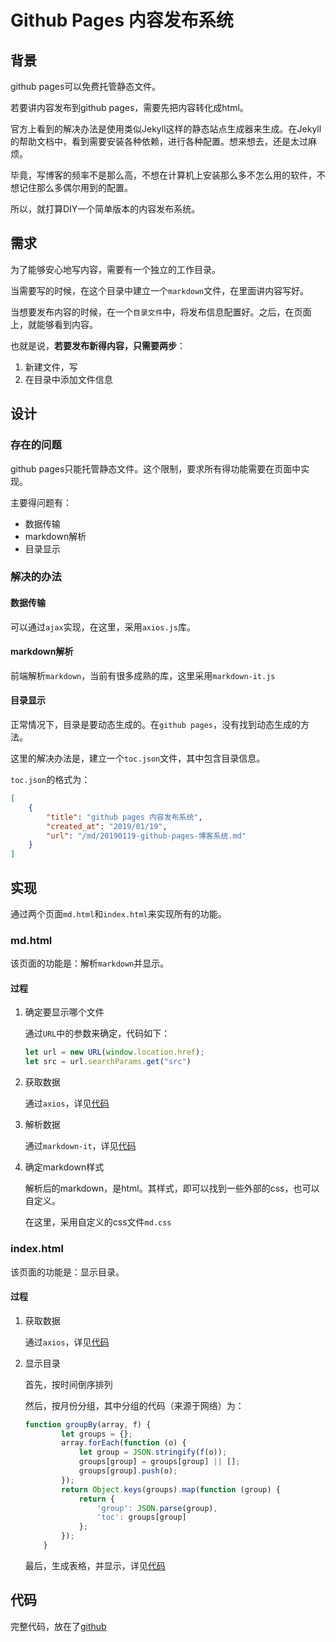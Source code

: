 # Github Pages 内容发布系统

## 背景

github pages可以免费托管静态文件。

若要讲内容发布到github pages，需要先把内容转化成html。

官方上看到的解决办法是使用类似Jekyll这样的静态站点生成器来生成。在Jekyll的帮助文档中，看到需要安装各种依赖，进行各种配置。想来想去，还是太过麻烦。

毕竟，写博客的频率不是那么高，不想在计算机上安装那么多不怎么用的软件，不想记住那么多偶尔用到的配置。

所以，就打算DIY一个简单版本的内容发布系统。


## 需求

为了能够安心地写内容，需要有一个独立的工作目录。

当需要写的时候，在这个目录中建立一个`markdown`文件，在里面讲内容写好。

当想要发布内容的时候，在一个`目录文件`中，将发布信息配置好。之后，在页面上，就能够看到内容。

也就是说，**若要发布新得内容，只需要两步**：

1. 新建文件，写
2. 在目录中添加文件信息


## 设计

### 存在的问题

github pages只能托管静态文件。这个限制，要求所有得功能需要在页面中实现。

主要得问题有：

- 数据传输
- markdown解析
- 目录显示


### 解决的办法

#### 数据传输

可以通过`ajax`实现，在这里，采用`axios.js`库。

#### markdown解析

前端解析`markdown`，当前有很多成熟的库，这里采用`markdown-it.js`

#### 目录显示

正常情况下，目录是要动态生成的。在`github pages`，没有找到动态生成的方法。

这里的解决办法是，建立一个`toc.json`文件，其中包含目录信息。

`toc.json`的格式为：

```json
[
    {
        "title": "github pages 内容发布系统",
        "created_at": "2019/01/19",
        "url": "/md/20190119-github-pages-博客系统.md"
    }
]
```

## 实现

通过两个页面`md.html`和`index.html`来实现所有的功能。

### md.html

该页面的功能是：解析`markdown`并显示。

#### 过程

1. 确定要显示哪个文件

    通过`URL`中的参数来确定，代码如下：

    ```js
    let url = new URL(window.location.href);
    let src = url.searchParams.get("src")
    ```

1. 获取数据

    通过`axios`，详见[代码](https://github.com/chengbw/chengbw.github.io/blob/master/md.html)

1. 解析数据

    通过`markdown-it`，详见[代码](https://github.com/chengbw/chengbw.github.io/blob/master/md.html)

1. 确定markdown样式

    解析后的markdown，是html。其样式，即可以找到一些外部的css，也可以自定义。

    在这里，采用自定义的css文件`md.css`


### index.html

该页面的功能是：显示目录。

#### 过程

1. 获取数据

    通过`axios`，详见[代码](https://github.com/chengbw/chengbw.github.io/blob/master/index.html)

2. 显示目录

    首先，按时间倒序排列
    
    然后，按月份分组，其中分组的代码（来源于网络）为：
    ```js
    function groupBy(array, f) {
            let groups = {};
            array.forEach(function (o) {
                let group = JSON.stringify(f(o));
                groups[group] = groups[group] || [];
                groups[group].push(o);
            });
            return Object.keys(groups).map(function (group) {
                return {
                    'group': JSON.parse(group),
                    'toc': groups[group]
                };
            });
        }
    ```

    最后，生成表格，并显示，详见[代码](https://github.com/chengbw/chengbw.github.io/blob/master/index.html)


## 代码

完整代码，放在了[github](https://github.com/chengbw/chengbw.github.io)